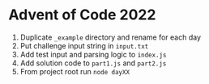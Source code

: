 # Advent of Code 2022

1. Duplicate `_example` directory and rename for each day
2. Put challenge input string in `input.txt`
3. Add test input and parsing logic to `index.js`
4. Add solution code to `part1.js` and `part2.js`
5. From project root run `node dayXX`
